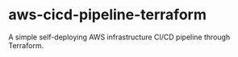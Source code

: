# aws-cicd-pipeline-terraform
A simple self-deploying AWS infrastructure CI/CD pipeline through Terraform.
